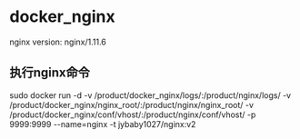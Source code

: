 # docker_nginx
nginx version: nginx/1.11.6
## 执行nginx命令
sudo docker run -d -v /product/docker_nginx/logs/:/product/nginx/logs/ -v /product/docker_nginx/nginx_root/:/product/nginx/nginx_root/ -v /product/docker_nginx/conf/vhost/:/product/nginx/conf/vhost/  -p 9999:9999  --name=nginx -t jybaby1027/nginx:v2
